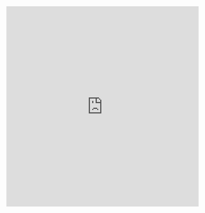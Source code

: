 <iframe
    id="igraph"
    scrolling="no"
    style="border:none;"
    seamless="seamless"
    src="https://nyadav.github.io/seointeract/third_figure.html"
    height="525"
    width="100%">
 </iframe>
